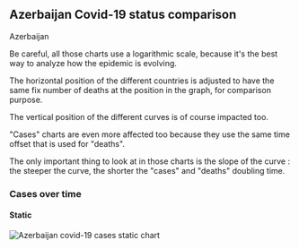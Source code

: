## Azerbaijan Covid-19 status comparison 

Azerbaijan



Be careful, all those charts use a logarithmic scale, because it's the best way to analyze how the epidemic is evolving.
 
The horizontal position of the different countries is adjusted to have the same fix number of deaths at the position in the graph, for comparison purpose.

The vertical position of the different curves is of course impacted too.

"Cases" charts are even more affected too because they use the same time offset that is used for "deaths".

The only important thing to look at in those charts is the slope of the curve : the steeper the curve, the shorter the "cases" and "deaths" doubling time.



 
### Cases over time
 
#### Static
![Azerbaijan covid-19 cases static chart](https://raw.githubusercontent.com/madlag/coronavirus_study/master/notebooks/graphs/2020-03-20/countries/Azerbaijan/2020-03-20_Azerbaijan_deaths.png "Azerbaijan covid-19 cases static chart")   

